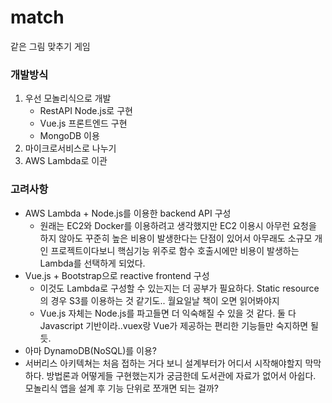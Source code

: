 # match
같은 그림 맞추기 게임

### 개발방식
1. 우선 모놀리식으로 개발
    - RestAPI Node.js로 구현
    - Vue.js 프론트엔드 구현
    - MongoDB 이용
1. 마이크로서비스로 나누기
1. AWS Lambda로 이관

### 고려사항
* AWS Lambda + Node.js를 이용한 backend API 구성
    * 원래는 EC2와 Docker를 이용하려고 생각했지만 EC2 이용시 아무런 요청을 하지 않아도 꾸준히 높은 비용이 발생한다는 단점이 있어서 아무래도 소규모 개인 프로젝트이다보니 핵심기능 위주로 함수 호출시에만 비용이 발생하는 Lambda를 선택하게 되었다.
* Vue.js + Bootstrap으로 reactive frontend 구성
    * 이것도 Lambda로 구성할 수 있는지는 더 공부가 필요하다. Static resource의 경우 S3를 이용하는 것 같기도.. 월요일날 책이 오면 읽어봐야지
    * Vue.js 자체는 Node.js를 파고들면 더 익숙해질 수 있을 것 같다. 둘 다 Javascript 기반이라..vuex랑 Vue가 제공하는 편리한 기능들만 숙지하면 될듯.
* 아마 DynamoDB(NoSQL)를 이용?
* 서버리스 아키텍쳐는 처음 접하는 거다 보니 설계부터가 어디서 시작해야할지 막막하다. 방법론과 어떻게들 구현했는지가 궁금한데 도서관에 자료가 없어서 아쉽다. 모놀리식 앱을 설계 후 기능 단위로 쪼개면 되는 걸까?
